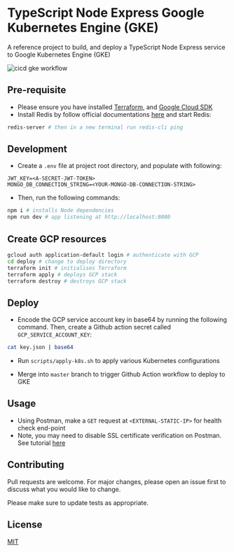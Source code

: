 # TypeScript Node Express Google Kubernetes Engine (GKE)

A reference project to build, and deploy a TypeScript Node Express service to Google Kubernetes Engine (GKE)

![cicd gke workflow](https://github.com/MatthewCYLau/node-express-typescript-k8-gke/actions/workflows/cicd-gke.yml/badge.svg)

## Pre-requisite

- Please ensure you have installed [Terraform](https://learn.hashicorp.com/tutorials/terraform/install-cli), and [Google Cloud SDK](https://cloud.google.com/sdk/docs/install)
- Install Redis by follow official documentations [here](https://redis.io/topics/quickstart) and start Redis:

```bash
redis-server # then in a new terminal run redis-cli ping
```

## Development

- Create a `.env` file at project root directory, and populate with following:

```
JWT_KEY=<A-SECRET-JWT-TOKEN>
MONGO_DB_CONNECTION_STRING=<YOUR-MONGO-DB-CONNECTION-STRING>
```

- Then, run the following commands:

```bash
npm i # installs Node dependencies
npm run dev # app listening at http://localhost:8080
```

## Create GCP resources

```bash
gcloud auth application-default login # authenticate with GCP
cd deploy # change to deploy directory
terraform init # initialises Terraform
terraform apply # deploys GCP stack
terraform destroy # destroys GCP stack
```

## Deploy

- Encode the GCP service account key in base64 by running the following command. Then, create a Github action secret called `GCP_SERVICE_ACCOUNT_KEY`:

```bash
cat key.json | base64
```

- Run `scripts/apply-k8s.sh` to apply various Kubernetes configurations

- Merge into `master` branch to trigger Github Action workflow to deploy to GKE

## Usage

- Using Postman, make a `GET` request at `<EXTERNAL-STATIC-IP>` for health check end-point
- Note, you may need to disable SSL certificate verification on Postman. See tutorial [here](https://docs.pingidentity.com/bundle/pingintelligence-44/page/hyz1564008974617.html#:~:text=Click%20the%20Wrench%20icon%20on,to%20disable%20SSL%20certificate%20verification.)

## Contributing

Pull requests are welcome. For major changes, please open an issue first to discuss what you would like to change.

Please make sure to update tests as appropriate.

## License

[MIT](https://choosealicense.com/licenses/mit/)
